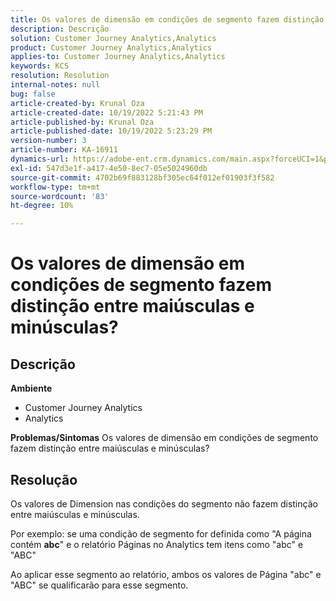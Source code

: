 ```yaml
---
title: Os valores de dimensão em condições de segmento fazem distinção entre maiúsculas e minúsculas?
description: Descrição
solution: Customer Journey Analytics,Analytics
product: Customer Journey Analytics,Analytics
applies-to: Customer Journey Analytics,Analytics
keywords: KCS
resolution: Resolution
internal-notes: null
bug: false
article-created-by: Krunal Oza
article-created-date: 10/19/2022 5:21:43 PM
article-published-by: Krunal Oza
article-published-date: 10/19/2022 5:23:29 PM
version-number: 3
article-number: KA-16911
dynamics-url: https://adobe-ent.crm.dynamics.com/main.aspx?forceUCI=1&pagetype=entityrecord&etn=knowledgearticle&id=e95a3a7a-d24f-ed11-bba2-00224808679b
exl-id: 547d3e1f-a417-4e50-8ec7-05e5024960db
source-git-commit: 4702b69f883128bf305ec64f012ef01903f3f582
workflow-type: tm+mt
source-wordcount: '83'
ht-degree: 10%

---
```


# Os valores de dimensão em condições de segmento fazem distinção entre maiúsculas e minúsculas?

## Descrição

<b>Ambiente</b>
- Customer Journey Analytics
- Analytics



<b>Problemas/Sintomas</b>
Os valores de dimensão em condições de segmento fazem distinção entre maiúsculas e minúsculas?


## Resolução


Os valores de Dimension nas condições do segmento não fazem distinção entre maiúsculas e minúsculas.

Por exemplo: se uma condição de segmento for definida como &quot;A página contém <b>abc</b>&quot; e o relatório Páginas no Analytics tem itens como &quot;abc&quot; e &quot;ABC&quot;

Ao aplicar esse segmento ao relatório, ambos os valores de Página &quot;abc&quot; e &quot;ABC&quot; se qualificarão para esse segmento.

